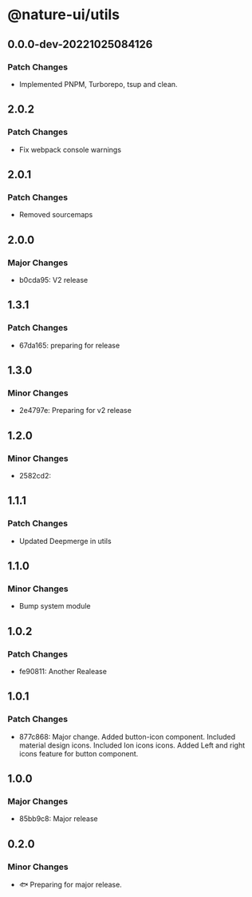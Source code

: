 # @nature-ui/utils

## 0.0.0-dev-20221025084126

### Patch Changes

- Implemented PNPM, Turborepo, tsup and clean.

## 2.0.2

### Patch Changes

- Fix webpack console warnings

## 2.0.1

### Patch Changes

- Removed sourcemaps

## 2.0.0

### Major Changes

- b0cda95: V2 release

## 1.3.1

### Patch Changes

- 67da165: preparing for release

## 1.3.0

### Minor Changes

- 2e4797e: Preparing for v2 release

## 1.2.0

### Minor Changes

- 2582cd2:

## 1.1.1

### Patch Changes

- Updated Deepmerge in utils

## 1.1.0

### Minor Changes

- Bump system module

## 1.0.2

### Patch Changes

- fe90811: Another Realease

## 1.0.1

### Patch Changes

- 877c868: Major change. Added button-icon component. Included material design
  icons. Included Ion icons icons. Added Left and right icons feature for button
  component.

## 1.0.0

### Major Changes

- 85bb9c8: Major release

## 0.2.0

### Minor Changes

- 🐟 Preparing for major release.
